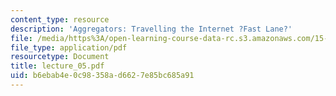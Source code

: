 ```yaml
---
content_type: resource
description: 'Aggregators: Travelling the Internet ?Fast Lane?'
file: /media/https%3A/open-learning-course-data-rc.s3.amazonaws.com/15-565j-integrating-esystems-global-information-systems-spring-2002/b6ebab4e0c98358ad6627e85bc685a91_lecture_05.pdf
file_type: application/pdf
resourcetype: Document
title: lecture_05.pdf
uid: b6ebab4e-0c98-358a-d662-7e85bc685a91
---
```

